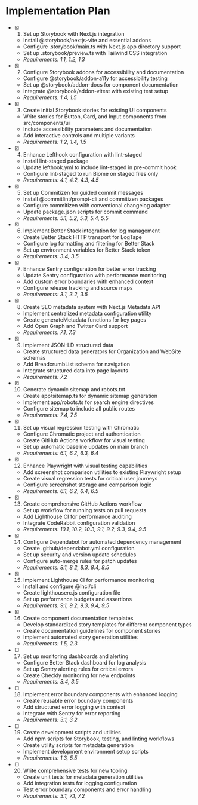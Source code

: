 # Implementation Plan

- [x] 1. Set up Storybook with Next.js integration
  - Install @storybook/nextjs-vite and essential addons
  - Configure .storybook/main.ts with Next.js app directory support
  - Set up .storybook/preview.ts with Tailwind CSS integration
  - _Requirements: 1.1, 1.2, 1.3_

- [x] 2. Configure Storybook addons for accessibility and documentation
  - Configure @storybook/addon-a11y for accessibility testing
  - Set up @storybook/addon-docs for component documentation
  - Integrate @storybook/addon-vitest with existing test setup
  - _Requirements: 1.4, 1.5_

- [x] 3. Create initial Storybook stories for existing UI components
  - Write stories for Button, Card, and Input components from src/components/ui
  - Include accessibility parameters and documentation
  - Add interactive controls and multiple variants
  - _Requirements: 1.2, 1.4, 1.5_

- [x] 4. Enhance Lefthook configuration with lint-staged
  - Install lint-staged package
  - Update lefthook.yml to include lint-staged in pre-commit hook
  - Configure lint-staged to run Biome on staged files only
  - _Requirements: 4.1, 4.2, 4.3, 4.5_

- [x] 5. Set up Commitizen for guided commit messages
  - Install @commitlint/prompt-cli and commitizen packages
  - Configure commitizen with conventional changelog adapter
  - Update package.json scripts for commit command
  - _Requirements: 5.1, 5.2, 5.3, 5.4, 5.5_

- [x] 6. Implement Better Stack integration for log management
  - Create Better Stack HTTP transport for LogTape
  - Configure log formatting and filtering for Better Stack
  - Set up environment variables for Better Stack token
  - _Requirements: 3.4, 3.5_

- [x] 7. Enhance Sentry configuration for better error tracking
  - Update Sentry configuration with performance monitoring
  - Add custom error boundaries with enhanced context
  - Configure release tracking and source maps
  - _Requirements: 3.1, 3.2, 3.5_

- [x] 8. Create SEO metadata system with Next.js Metadata API
  - Implement centralized metadata configuration utility
  - Create generateMetadata functions for key pages
  - Add Open Graph and Twitter Card support
  - _Requirements: 7.1, 7.3_

- [x] 9. Implement JSON-LD structured data
  - Create structured data generators for Organization and WebSite schemas
  - Add BreadcrumbList schema for navigation
  - Integrate structured data into page layouts
  - _Requirements: 7.2_

- [x] 10. Generate dynamic sitemap and robots.txt
  - Create app/sitemap.ts for dynamic sitemap generation
  - Implement app/robots.ts for search engine directives
  - Configure sitemap to include all public routes
  - _Requirements: 7.4, 7.5_

- [x] 11. Set up visual regression testing with Chromatic
  - Configure Chromatic project and authentication
  - Create GitHub Actions workflow for visual testing
  - Set up automatic baseline updates on main branch
  - _Requirements: 6.1, 6.2, 6.3, 6.4_

- [x] 12. Enhance Playwright with visual testing capabilities
  - Add screenshot comparison utilities to existing Playwright setup
  - Create visual regression tests for critical user journeys
  - Configure screenshot storage and comparison logic
  - _Requirements: 6.1, 6.2, 6.4, 6.5_

- [x] 13. Create comprehensive GitHub Actions workflow
  - Set up workflow for running tests on pull requests
  - Add Lighthouse CI for performance auditing
  - Integrate CodeRabbit configuration validation
  - _Requirements: 10.1, 10.2, 10.3, 9.1, 9.2, 9.3, 9.4, 9.5_

- [x] 14. Configure Dependabot for automated dependency management
  - Create .github/dependabot.yml configuration
  - Set up security and version update schedules
  - Configure auto-merge rules for patch updates
  - _Requirements: 8.1, 8.2, 8.3, 8.4, 8.5_

- [x] 15. Implement Lighthouse CI for performance monitoring
  - Install and configure @lhci/cli
  - Create lighthouserc.js configuration file
  - Set up performance budgets and assertions
  - _Requirements: 9.1, 9.2, 9.3, 9.4, 9.5_

- [x] 16. Create component documentation templates
  - Develop standardized story templates for different component types
  - Create documentation guidelines for component stories
  - Implement automated story generation utilities
  - _Requirements: 1.5, 2.3_

- [ ] 17. Set up monitoring dashboards and alerting
  - Configure Better Stack dashboard for log analysis
  - Set up Sentry alerting rules for critical errors
  - Create Checkly monitoring for new endpoints
  - _Requirements: 3.4, 3.5_

- [ ] 18. Implement error boundary components with enhanced logging
  - Create reusable error boundary components
  - Add structured error logging with context
  - Integrate with Sentry for error reporting
  - _Requirements: 3.1, 3.2_

- [ ] 19. Create development scripts and utilities
  - Add npm scripts for Storybook, testing, and linting workflows
  - Create utility scripts for metadata generation
  - Implement development environment setup scripts
  - _Requirements: 1.3, 5.5_

- [ ] 20. Write comprehensive tests for new tooling
  - Create unit tests for metadata generation utilities
  - Add integration tests for logging configuration
  - Test error boundary components and error handling
  - _Requirements: 3.1, 7.1, 7.2_
